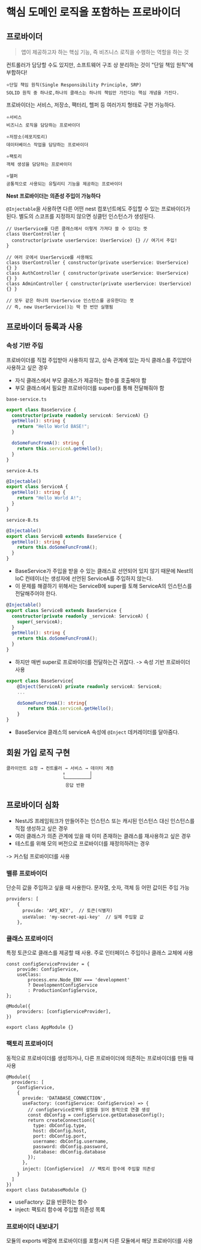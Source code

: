 # 핵심 도메인 로직을 포함하는 프로바이더

## 프로바이더

> 앱이 제공하고자 하는 핵심 기능, 즉 비즈니스 로직을 수행하는 역할을 하는 것

컨트롤러가 담당할 수도 있지만, 소프트웨어 구조 상 분리하는 것이 "단일 책임 원칙"에 부합하다!

```
⭐단일 책임 원칙(Single Responsibility Principle, SRP)
SOLID 원칙 중 하나로,하나의 클래스는 하나의 책임만 가진다는 핵심 개념을 가진다.
```

프로바이더는 서비스, 저장소, 팩터리, 헬퍼 등 여러가지 형태로 구현 가능하다.

```
⭐서비스
비즈니스 로직을 담당하는 프로바이더

⭐저장소(레포지토리)
데이터베이스 작업을 담당하는 프로바이더

⭐팩토리
객체 생성을 담당하는 프로바이더

⭐헬퍼
공통적으로 사용되는 유틸리티 기능을 제공하는 프로바이더
```

**Nest 프로바이더는 의존성 주입이 가능하다**

`@Injectable`을 사용하면 다른 어떤 nest 컴포넌트에도 주입할 수 있는 프로바이더가 된다. 별도의 스코프를 지정하지 않으면 싱클턴 인스턴스가 생성된다.

```
// UserService를 다른 클래스에서 이렇게 가져다 쓸 수 있다는 뜻
class UserController {
  constructor(private userService: UserService) {} // 여기서 주입!
}

// 여러 곳에서 UserService를 사용해도
class UserController { constructor(private userService: UserService) {} }
class AuthController { constructor(private userService: UserService) {} }
class AdminController { constructor(private userService: UserService) {} }

// 모두 같은 하나의 UserService 인스턴스를 공유한다는 뜻
// 즉, new UserService()는 딱 한 번만 실행됨
```

## 프로바이더 등록과 사용

### 속성 기반 주입

프로바이더를 직접 주입받아 사용하지 않고, 상속 관계에 있는 자식 클래스를 주입받아 사용하고 싶은 경우

- 자식 클래스에서 부모 클래스가 제공하는 함수를 호출해야 함
- 부모 클래스에서 필요한 프로바이더를 super()를 통해 전달해줘야 함

`base-service.ts`

```typescript
export class BaseService {
  constructor(private readonly serviceA: ServiceA) {}
  getHello(): string {
    return "Hello World BASE!";
  }

  doSomeFuncFromA(): string {
    return this.serviceA.getHello();
  }
}
```

`service-A.ts`

```typescript
@Injectable()
export class ServiceA {
  getHello(): string {
    return "Hello World A!";
  }
}
```

`service-B.ts`

```typescript
@Injectable()
export class ServiceB extends BaseService {
  getHello(): string {
    return this.doSomeFuncFromA();
  }
}
```

- BaseService가 주입을 받을 수 있는 클래스로 선언되어 있지 않기 때문에 Nest의 IoC 컨테이너는 생성자에 선언된 ServiceA를 주입하지 않는다.
- 이 문제를 해결하기 위해서는 ServiceB에 super를 토해 ServiceA의 인스턴스를 전달해주어야 한다.

```typescript
@Injectable()
export class ServiceB extends BaseService {
  constructor(private readonly _serviceA: ServiceA) {
    super(_serviceA);
  }
  getHello(): string {
    return this.doSomeFuncFromA();
  }
}
```

- 하지만 매번 super로 프로바이더를 전달하는건 귀찮다. -> 속성 기반 프로바이더 사용

```typescript
export class BaseService{
    @Inject(ServiceA) private readonly serviceA: ServiceA;
    ...

    doSomeFuncFromA(): string{
        return this.serviceA.getHello();
    }
}

```

- BaseService 클래스의 serviceA 속성에 `@Inject` 데커레이터를 달아줌다.

## 회원 가입 로직 구현

```
클라이언트 요청 → 컨트롤러 → 서비스 → 데이터 계층
                     ↑         |
                     └─────────┘
                      응답 반환
```

## 프로바이더 심화

- NestJS 프레임워크가 만들어주는 인스턴스 또는 캐시된 인스턴스 대신 인스턴스를 직접 생성하고 싶은 경우
- 여러 클래스가 의존 관계에 있을 때 이미 존재하는 클래스를 재사용하고 싶은 경우
- 테스트를 위해 모의 버전으로 프로바이더를 재정의하려는 경우

-> 커스텀 프로바이더를 사용

### 밸류 프로바이더

단순히 값을 주입하고 싶을 때 사용한다. 문자열, 숫자, 객체 등 어떤 값이든 주입 가능

```
providers: [
    {
      provide: 'API_KEY',  // 토큰(식별자)
      useValue: 'my-secret-api-key'  // 실제 주입할 값
    },
```

### 클래스 프로바이더

특정 토큰으로 클래스를 제공할 때 사용. 주로 인터페이스 주입이나 클래스 교체에 사용

```
const configServiceProvider = {
    provide: ConfigService,
    useClass:
        process.env.Node_ENV === 'development'
        ? DevelopmentConfigService
        : ProductionConfigService,
};

@Module({
    providers: [configServiceProvider],
})

export class AppModule {}
```

### 팩토리 프로바이더

동적으로 프로바이더를 생성하거나, 다른 프로바이더에 의존하는 프로바이더를 만들 때 사용

```
@Module({
  providers: [
    ConfigService,
    {
      provide: 'DATABASE_CONNECTION',
      useFactory: (configService: ConfigService) => {
        // configService로부터 설정을 읽어 동적으로 연결 생성
        const dbConfig = configService.getDatabaseConfig();
        return createConnection({
          type: dbConfig.type,
          host: dbConfig.host,
          port: dbConfig.port,
          username: dbConfig.username,
          password: dbConfig.password,
          database: dbConfig.database
        });
      },
      inject: [ConfigService]  // 팩토리 함수에 주입할 의존성
    }
  ]
})
export class DatabaseModule {}
```

- useFactory: 값을 반환하는 함수
- inject: 팩토리 함수에 주입할 의존성 목록

### 프로바이더 내보내기

모듈의 exports 배열에 프로바이더를 포함시켜 다른 모듈에서 해당 프로바이더를 사용
